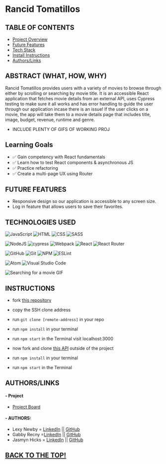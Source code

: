 # Rancid Tomatillos

## TABLE OF CONTENTS
- [Project Overview](#project-overview)
- [Future Features](#future-features)
- [Tech Stack](#technologies-used)
- [Install Instructions](#instructions)
- [Authors/Links](#authorslinks)

## ABSTRACT (WHAT, HOW, WHY)
Rancid Tomatillos provides users with a variety of movies to browse through either by scrolling or searching by movie title. It is an accessible React application that fetches movie details from an external API, uses Cypress testing to make sure it all works and has error handling to guide the user through our application incase there is an issue! If the user clicks on a movie, the app will take them to a movie details page that includes title, image, budget, revenue, runtime and genre. 
- INCLUDE PLENTY OF GIFS OF WORKING PROJ

## Learning Goals
- ✅ Gain competency with React fundamentals
- ✅ Learn how to test React components & asynchronous JS
- ✅ Practice refactoring
- ✅ Create a multi-page UX using Router

## FUTURE FEATURES
- Responsive design so our application is accessible to any screen size.
- Log in feature that allows users to save their favorites.

## TECHNOLOGIES USED 
![JavaScript](https://img.shields.io/badge/JavaScript-F7DF1E?style=for-the-badge&logo=javascript&logoColor=black)
![HTML](https://img.shields.io/badge/HTML5-E34F26?style=for-the-badge&logo=html5&logoColor=white)
![CSS](https://img.shields.io/badge/CSS3-1572B6?style=for-the-badge&logo=css3&logoColor=white)
![SASS](https://img.shields.io/badge/Sass-CC6699?style=for-the-badge&logo=sass&logoColor=white)

![NodeJS](https://img.shields.io/badge/node.js-6DA55F?style=for-the-badge&logo=node.js&logoColor=white)
![cypress](https://img.shields.io/badge/-cypress-%23E5E5E5?style=for-the-badge&logo=cypress&logoColor=058a5e)
![Webpack](https://img.shields.io/badge/Webpack-8DD6F9?style=for-the-badge&logo=Webpack&logoColor=white)
![React](https://img.shields.io/badge/react-%2320232a.svg?style=for-the-badge&logo=react&logoColor=%2361DAFB)
![React Router](https://img.shields.io/badge/React_Router-CA4245?style=for-the-badge&logo=react-router&logoColor=white)

![GitHub](https://img.shields.io/badge/github-%23121011.svg?style=for-the-badge&logo=github&logoColor=white)
![Git](https://img.shields.io/badge/git-%23F05033.svg?style=for-the-badge&logo=git&logoColor=white)
![NPM](https://img.shields.io/badge/NPM-%23000000.svg?style=for-the-badge&logo=npm&logoColor=white)
![ESLint](https://img.shields.io/badge/ESLint-4B3263?style=for-the-badge&logo=eslint&logoColor=white)

![Atom](https://img.shields.io/badge/Atom-%2366595C.svg?style=for-the-badge&logo=atom&logoColor=white)
![Visual Studio Code](https://img.shields.io/badge/Visual%20Studio%20Code-0078d7.svg?style=for-the-badge&logo=visual-studio-code&logoColor=white)

![Searching for a movie GIF]()

## INSTRUCTIONS
- fork [this repository](https://github.com/jasmyn2244/rancid-tomatillos)
- copy the SSH clone address
- run ```git clone [remote-address]``` in your repo
- run ```npm install``` in your terminal
- run ```npm start``` in the Terminal visit localhost:3000

- now fork and clone [this API](https://github.com/turingschool-examples/rancid-tomatillos-api) outside of the project
- run ```npm install``` in your terminal
- run ```npm start``` in the Terminal

## AUTHORS/LINKS

#### - Project
- [Project Board](https://github.com/jasmyn2244/rancid-tomatillos/projects/1)

#### - AUTHORS:
- Lexy Newby = [LinkedIn](https://www.linkedin.com/in/lexy-newby/) || [GitHub](https://github.com/anewb87)
- Gabby Recny =[LinkedIn](https://www.linkedin.com/in/gabbyrecny/) || [GitHub](https://github.com/Gabby-Recny)
- Jasmyn Hicks = [LinkedIn](https://www.linkedin.com/in/jasmyn-hicks/) || [GitHub](https://github.com/jasmyn2244)

## [BACK TO THE TOP!](#mod2-overlook-hotel)

